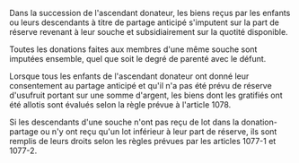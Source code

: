 Dans la succession de l'ascendant donateur, les biens reçus par les enfants ou leurs descendants à titre de partage anticipé s'imputent sur la part de réserve revenant à leur souche et subsidiairement sur la quotité disponible.

Toutes les donations faites aux membres d'une même souche sont imputées ensemble, quel que soit le degré de parenté avec le défunt.

Lorsque tous les enfants de l'ascendant donateur ont donné leur consentement au partage anticipé et qu'il n'a pas été prévu de réserve d'usufruit portant sur une somme d'argent, les biens dont les gratifiés ont été allotis sont évalués selon la règle prévue à l'article 1078.

Si les descendants d'une souche n'ont pas reçu de lot dans la donation-partage ou n'y ont reçu qu'un lot inférieur à leur part de réserve, ils sont remplis de leurs droits selon les règles prévues par les articles 1077-1 et 1077-2.
